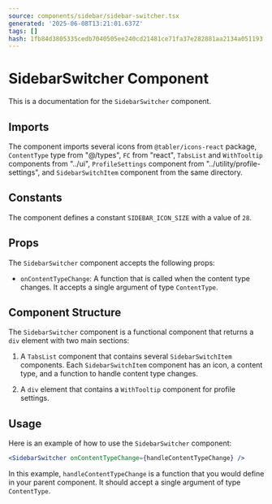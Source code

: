 ```yaml
---
source: components/sidebar/sidebar-switcher.tsx
generated: '2025-06-08T13:21:01.637Z'
tags: []
hash: 1fb84d3805335cedb7040505ee240cd21481ce71fa37e282881aa2134a051193
---
```

# SidebarSwitcher Component

This is a documentation for the `SidebarSwitcher` component.

## Imports

The component imports several icons from `@tabler/icons-react` package, `ContentType` type from "@/types", `FC` from "react", `TabsList` and `WithTooltip` components from "../ui", `ProfileSettings` component from "../utility/profile-settings", and `SidebarSwitchItem` component from the same directory.

## Constants

The component defines a constant `SIDEBAR_ICON_SIZE` with a value of `28`.

## Props

The `SidebarSwitcher` component accepts the following props:

- `onContentTypeChange`: A function that is called when the content type changes. It accepts a single argument of type `ContentType`.

## Component Structure

The `SidebarSwitcher` component is a functional component that returns a `div` element with two main sections:

1. A `TabsList` component that contains several `SidebarSwitchItem` components. Each `SidebarSwitchItem` component has an icon, a content type, and a function to handle content type changes.

2. A `div` element that contains a `WithTooltip` component for profile settings.

## Usage

Here is an example of how to use the `SidebarSwitcher` component:

```jsx
<SidebarSwitcher onContentTypeChange={handleContentTypeChange} />
```

In this example, `handleContentTypeChange` is a function that you would define in your parent component. It should accept a single argument of type `ContentType`.

